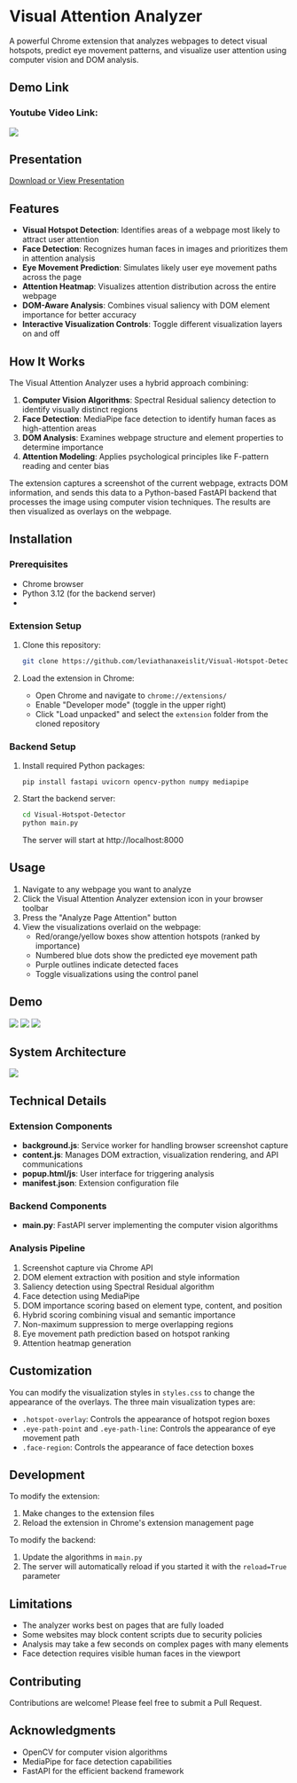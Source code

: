 # Visual Attention Analyzer

A powerful Chrome extension that analyzes webpages to detect visual hotspots, predict eye movement patterns, and visualize user attention using computer vision and DOM analysis.

## Demo Link

### Youtube Video Link:
[<img src="https://i.ytimg.com/vi/L-xTkwNaORw/maxresdefault.jpg">](https://www.youtube.com/watch?v=L-xTkwNaORw)

## Presentation

[Download or View Presentation ](https://view.officeapps.live.com/op/view.aspx?src=https%3A%2F%2Fraw.githubusercontent.com%2Fleviathanaxeislit%2FVisual-Hotspot-Detector%2F93cf870c7c824216280dab35b8744537bcca3e53%2Fdocs%2FClarityUX%2520Assessment%2520PPT.pptx&wdOrigin=BROWSELINK)

## Features

- **Visual Hotspot Detection**: Identifies areas of a webpage most likely to attract user attention
- **Face Detection**: Recognizes human faces in images and prioritizes them in attention analysis
- **Eye Movement Prediction**: Simulates likely user eye movement paths across the page
- **Attention Heatmap**: Visualizes attention distribution across the entire webpage
- **DOM-Aware Analysis**: Combines visual saliency with DOM element importance for better accuracy
- **Interactive Visualization Controls**: Toggle different visualization layers on and off

## How It Works

The Visual Attention Analyzer uses a hybrid approach combining:

1. **Computer Vision Algorithms**: Spectral Residual saliency detection to identify visually distinct regions
2. **Face Detection**: MediaPipe face detection to identify human faces as high-attention areas
3. **DOM Analysis**: Examines webpage structure and element properties to determine importance
4. **Attention Modeling**: Applies psychological principles like F-pattern reading and center bias

The extension captures a screenshot of the current webpage, extracts DOM information, and sends this data to a Python-based FastAPI backend that processes the image using computer vision techniques. The results are then visualized as overlays on the webpage.

## Installation

### Prerequisites
- Chrome browser
- Python 3.12 (for the backend server)
- 

### Extension Setup
1. Clone this repository:
   ```bash
   git clone https://github.com/leviathanaxeislit/Visual-Hotspot-Detector.git
   ```

2. Load the extension in Chrome:
   - Open Chrome and navigate to `chrome://extensions/`
   - Enable "Developer mode" (toggle in the upper right)
   - Click "Load unpacked" and select the `extension` folder from the cloned repository

### Backend Setup
1. Install required Python packages:
   ```
   pip install fastapi uvicorn opencv-python numpy mediapipe
   ```

2. Start the backend server:
   ```bash
   cd Visual-Hotspot-Detector
   python main.py
   ```
   The server will start at http://localhost:8000

## Usage

1. Navigate to any webpage you want to analyze
2. Click the Visual Attention Analyzer extension icon in your browser toolbar
3. Press the "Analyze Page Attention" button
4. View the visualizations overlaid on the webpage:
   - Red/orange/yellow boxes show attention hotspots (ranked by importance)
   - Numbered blue dots show the predicted eye movement path
   - Purple outlines indicate detected faces
   - Toggle visualizations using the control panel

## Demo

<image src="/images/screenshot-1744540472449.png"></image>
<image src="/images/screenshot-1744540562980.png"></image>
<image src="/images/Screenshot (633).png"></image>


## System Architecture

<image src="/images/Architecture.png"></image>

## Technical Details

### Extension Components
- **background.js**: Service worker for handling browser screenshot capture
- **content.js**: Manages DOM extraction, visualization rendering, and API communications
- **popup.html/js**: User interface for triggering analysis
- **manifest.json**: Extension configuration file

### Backend Components
- **main.py**: FastAPI server implementing the computer vision algorithms

### Analysis Pipeline
1. Screenshot capture via Chrome API
2. DOM element extraction with position and style information
3. Saliency detection using Spectral Residual algorithm
4. Face detection using MediaPipe
5. DOM importance scoring based on element type, content, and position
6. Hybrid scoring combining visual and semantic importance
7. Non-maximum suppression to merge overlapping regions
8. Eye movement path prediction based on hotspot ranking
9. Attention heatmap generation

## Customization

You can modify the visualization styles in `styles.css` to change the appearance of the overlays. The three main visualization types are:

- `.hotspot-overlay`: Controls the appearance of hotspot region boxes
- `.eye-path-point` and `.eye-path-line`: Controls the appearance of eye movement path
- `.face-region`: Controls the appearance of face detection boxes

## Development

To modify the extension:
1. Make changes to the extension files
2. Reload the extension in Chrome's extension management page

To modify the backend:
1. Update the algorithms in `main.py`
2. The server will automatically reload if you started it with the `reload=True` parameter

## Limitations

- The analyzer works best on pages that are fully loaded
- Some websites may block content scripts due to security policies
- Analysis may take a few seconds on complex pages with many elements
- Face detection requires visible human faces in the viewport

## Contributing

Contributions are welcome! Please feel free to submit a Pull Request.

## Acknowledgments

- OpenCV for computer vision algorithms
- MediaPipe for face detection capabilities
- FastAPI for the efficient backend framework